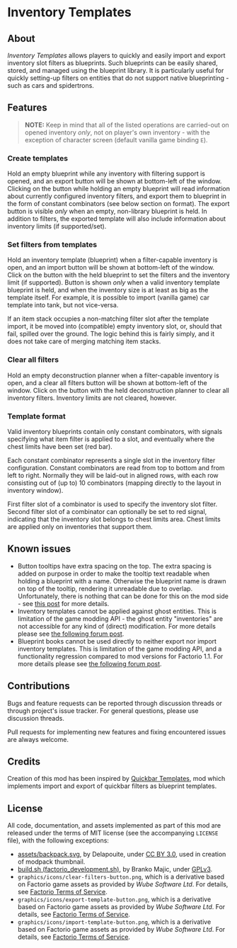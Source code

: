 Inventory Templates
===================


About
-----

*Inventory Templates* allows players to quickly and easily import and export inventory slot filters as blueprints. Such blueprints can be easily shared, stored, and managed using the blueprint library. It is particularly useful for quickly setting-up filters on entities that do not support native blueprinting - such as cars and spidertrons.


Features
--------

> **NOTE:** Keep in mind that all of the listed operations are carried-out on opened inventory *only*, not on player's own inventory - with the exception of character screen (default vanilla game binding `E`).


### Create templates

Hold an empty blueprint while any inventory with filtering support is opened, and an export button will be shown at bottom-left of the window. Clicking on the button while holding an empty blueprint will read information about currently configured inventory filters, and export them to blueprint in the form of constant combinators (see below section on format). The export button is visible _only_ when an empty, non-library blueprint is held. In addition to filters, the exported template will also include information about inventory limits (if supported/set).


### Set filters from templates

Hold an inventory template (blueprint) when a filter-capable inventory is open, and an import button will be shown at bottom-left of the window. Click on the button with the held blueprint to set the filters and the inventory limit (if supported). Button is shown _only_ when a valid inventory template blueprint is held, and when the inventory size is at least as big as the template itself. For example, it is possible to import (vanilla game) car template into tank, but not vice-versa.

If an item stack occupies a non-matching filter slot after the template import, it be moved into (compatible) empty inventory slot, or, should that fail, spilled over the ground. The logic behind this is fairly simply, and it does not take care of merging matching item stacks.


### Clear all filters

Hold an empty deconstruction planner when a filter-capable inventory is open, and a clear all filters button will be shown at bottom-left of the window. Click on the button with the held deconstruction planner to clear all inventory filters. Inventory limits are not cleared, however.


### Template format

Valid inventory blueprints contain only constant combinators, with signals specifying what item filter is applied to a slot, and eventually where the chest limits have been set (red bar).

Each constant combinator represents a single slot in the inventory filter configuration. Constant combinators are read from top to bottom and from left to right. Normally they will be laid-out in aligned rows, with each row consisting out of (up to) 10 combinators (mapping directly to the layout in inventory window).

First filter slot of a combinator is used to specify the inventory slot filter. Second filter slot of a combinator can optionally be set to red signal, indicating that the inventory slot belongs to chest limits area. Chest limits are applied only on inventories that support them.


Known issues
------------

-   Button tooltips have extra spacing on the top. The extra spacing is added on purpose in order to make the tooltip text readable when holding a blueprint with a name. Otherwise the blueprint name is drawn on top of the tooltip, rendering it unreadable due to overlap. Unfortunately, there is nothing that can be done for this on the mod side - see [this post](https://forums.factorio.com/viewtopic.php?f=7&t=105698) for more details.
-   Inventory templates cannot be applied against ghost entities. This is limitation of the game modding API - the ghost entity "inventories" are not accessible for any kind of (direct) modification. For more details please see [the following forum post](https://forums.factorio.com/viewtopic.php?t=103378).
-   Blueprint books cannot be used directly to neither export nor import inventory templates. This is limitation of the game modding API, and a functionality regression compared to mod versions for Factorio 1.1. For more details please see [the following forum post](https://forums.factorio.com/viewtopic.php?f=25&t=118398&p=633652).


Contributions
-------------

Bugs and feature requests can be reported through discussion threads or through project's issue tracker. For general questions, please use discussion threads.

Pull requests for implementing new features and fixing encountered issues are always welcome.


Credits
-------

Creation of this mod has been inspired by [Quickbar Templates](https://mods.factorio.com/mod/QuickbarTemplates), mod which implements import and export of quickbar filters as blueprint templates.


License
-------

All code, documentation, and assets implemented as part of this mod are released under the terms of MIT license (see the accompanying `LICENSE` file), with the following exceptions:

-   [assets/backpack.svg](https://game-icons.net/1x1/delapouite/backpack.html), by Delapouite, under [CC BY 3.0](http://creativecommons.org/licenses/by/3.0/), used in creation of modpack thumbnail.
-   [build.sh (factorio_development.sh)](https://code.majic.rs/majic-scripts/), by Branko Majic, under [GPLv3](https://www.gnu.org/licenses/gpl-3.0.html).
-   `graphics/icons/clear-filters-button.png`, which is a derivative based on Factorio game assets as provided by *Wube Software Ltd*. For details, see [Factorio Terms of Service](https://www.factorio.com/terms-of-service).
-   `graphics/icons/export-template-button.png`, which is a derivative based on Factorio game assets as provided by *Wube Software Ltd*. For details, see [Factorio Terms of Service](https://www.factorio.com/terms-of-service).
-   `graphics/icons/import-template-button.png`, which is a derivative based on Factorio game assets as provided by *Wube Software Ltd*. For details, see [Factorio Terms of Service](https://www.factorio.com/terms-of-service).

